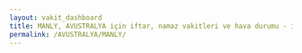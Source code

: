```yaml
---
layout: vakit_dashboard
title: MANLY, AVUSTRALYA için iftar, namaz vakitleri ve hava durumu - ilçe/eyalet seç
permalink: /AVUSTRALYA/MANLY/
---
```


<script type="text/javascript">
  var GLOBAL_COUNTRY = 'AVUSTRALYA';
  var GLOBAL_CITY = 'MANLY';
  var GLOBAL_STATE = '';
  var lat = 72;
  var lon = 21;
</script>
